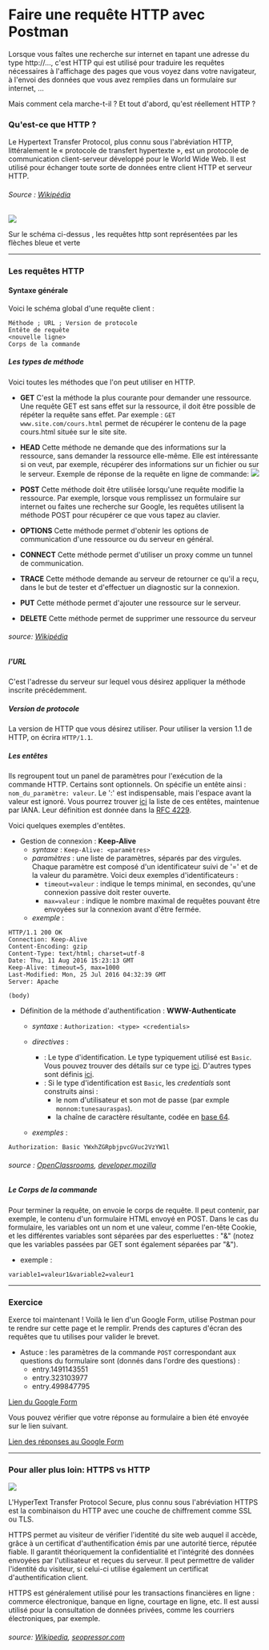 
# Faire une requête HTTP avec Postman

Lorsque vous faîtes une recherche sur internet en tapant une adresse du type http://..., c'est HTTP qui est utilisé pour traduire les requêtes nécessaires à l'affichage des pages que vous voyez dans votre navigateur, à l'envoi des données que vous avez remplies dans un formulaire sur internet, ...

Mais comment cela marche-t-il ? Et tout d'abord, qu'est réellement HTTP ?

### Qu'est-ce que HTTP ?

Le Hypertext Transfer Protocol, plus connu sous l'abréviation HTTP, littéralement le « protocole de transfert hypertexte », est un protocole de communication client-serveur développé pour le World Wide Web. Il est utilisé pour échanger toute sorte de données entre client HTTP et serveur HTTP.

###### Source : [Wikipédia](https://fr.wikipedia.org/wiki/Hypertext_Transfer_Protocol)

![](https://user.oc-static.com/files/5001_6000/5675.jpg)

Sur le schéma ci-dessus , les requêtes http sont représentées par les flèches bleue et verte

---

### Les requêtes HTTP



#### Syntaxe générale

Voici le schéma global d'une requête client : 
```
Méthode ; URL ; Version de protocole
Entête de requête
<nouvelle ligne>
Corps de la commande
```

##### Les types de méthode
Voici toutes les méthodes que l'on peut utiliser en HTTP.  


* **GET**
C'est la méthode la plus courante pour demander une ressource. Une requête GET est sans effet sur la ressource, il doit être possible de répéter la requête sans effet.
Par exemple : `GET www.site.com/cours.html` permet de récupérer le contenu de la page cours.html située sur le site site.

* **HEAD**
Cette méthode ne demande que des informations sur la ressource, sans demander la ressource elle-même.  Elle est intéressante si on veut, par exemple, récupérer des informations sur un fichier ou sur le serveur.
Exemple de réponse de la requête en ligne de commande:
![](https://i.imgur.com/NBCKGPU.png)


* **POST**
Cette méthode doit être utilisée lorsqu'une requête modifie la ressource. Par exemple, lorsque vous remplissez un formulaire sur internet ou faites une recherche sur Google, les requêtes utilisent la méthode POST pour récupérer ce que vous tapez au clavier.

* **OPTIONS**
Cette méthode permet d'obtenir les options de communication d'une ressource ou du serveur en général.

* **CONNECT**
Cette méthode permet d'utiliser un proxy comme un tunnel de communication.

* **TRACE**
Cette méthode demande au serveur de retourner ce qu'il a reçu, dans le but de tester et d'effectuer un diagnostic sur la connexion.

* **PUT**
Cette méthode permet d'ajouter une ressource sur le serveur.

* **DELETE**
Cette méthode permet de supprimer une ressource du serveur

###### source: [Wikipédia](https://fr.wikipedia.org/wiki/Hypertext_Transfer_Protocol)


##### l'URL

C'est l'adresse du serveur sur lequel vous désirez appliquer la méthode inscrite précédemment.

##### Version de protocole

La version de HTTP que vous désirez utiliser. Pour utiliser la version 1.1 de HTTP, on écrira `HTTP/1.1`.

##### Les entêtes

Ils regroupent tout un panel de paramètres pour l'exécution de la commande HTTP. Certains sont optionnels. On spécifie un entête ainsi : `nom_du_paramètre: valeur`. Le ':' est indispensable, mais l'espace avant la valeur est ignoré. Vous pourrez trouver [ici](https://www.iana.org/assignments/message-headers/message-headers.xhtml) la liste de ces entêtes, maintenue par IANA. Leur définition est donnée dans la [RFC 4229](https://tools.ietf.org/html/rfc4229).

Voici quelques exemples d'entêtes.

* Gestion de connexion : **Keep-Alive**
    * *syntaxe* : `Keep-Alive: <paramètres>`
    * *paramètres* : une liste de paramètres, séparés par des virgules. Chaque paramètre est composé d'un identificateur suivi de '=' et de la valeur du paramètre. Voici deux exemples d'identificateurs :
        * `timeout=valeur` : indique le temps minimal, en secondes, qu'une connexion passive doit rester ouverte.
        *  `max=valeur` : indique le nombre maximal de requêtes pouvant être envoyées sur la connexion avant d'être fermée. 
    * *exemple* : 
```
HTTP/1.1 200 OK
Connection: Keep-Alive
Content-Encoding: gzip
Content-Type: text/html; charset=utf-8
Date: Thu, 11 Aug 2016 15:23:13 GMT
Keep-Alive: timeout=5, max=1000
Last-Modified: Mon, 25 Jul 2016 04:32:39 GMT
Server: Apache

(body)
```
* Définition de la méthode d'authentification : **WWW-Authenticate**

    * *syntaxe* : `Authorization: <type> <credentials>`
    * *directives* : 
        * **<type>** : Le type d'identification. Le type typiquement utilisé est `Basic`. Vous pouvez trouver des détails sur ce type [ici](https://developer.mozilla.org/en-US/docs/Web/HTTP/Authentication#Basic_authentication_scheme). D'autres types sont définis [ici](http://www.iana.org/assignments/http-authschemes/http-authschemes.xhtml).
        *  **<credentials>** : Si le type d'identification est `Basic`, les *credentials* sont construits ainsi : 
            * le nom d'utilisateur et son mot de passe (par exmple `monnom:tunesauraspas`).
            * la chaîne de caractère résultante, codée en [base 64](https://developer.mozilla.org/en-US/docs/Web/API/WindowBase64/Base64_encoding_and_decoding).
     

    * *exemples* :
```
Authorization: Basic YWxhZGRpbjpvcGVuc2VzYW1l
```
###### source : [OpenClassrooms](https://openclassrooms.com/courses/les-requetes-http), [developer.mozilla](https://developer.mozilla.org/fr/docs/Web/HTTP/Headers)

##### Le Corps de la commande
Pour terminer la requête, on envoie le corps de requête. Il peut contenir, par exemple, le contenu d'un formulaire HTML envoyé en POST.
Dans le cas du formulaire, les variables ont un nom et une valeur, comme l'en-tête Cookie, et les différentes variables sont séparées par des esperluettes : "&" (notez que les variables passées par GET sont également séparées par "&").
* exemple : 
```
variable1=valeur1&variable2=valeur1
```

---

### Exercice

Exerce toi maintenant ! Voilà le lien d'un Google Form, utilise Postman pour te rendre sur cette page et le remplir. Prends des captures d'écran des requêtes que tu utilises pour valider le brevet.

* Astuce : les paramètres de la commande `POST` correspondant aux questions du formulaire sont (donnés dans l'ordre des questions) :
    * entry.1491143551
    * entry.323103977
    * entry.499847795

[Lien du Google Form](https://docs.google.com/forms/d/e/1FAIpQLSevVMgLC7Q9cFPuBrZ5_IZJ5oov2E-nsHR744e0Pxseq3skBA/viewform)

Vous pouvez vérifier que votre réponse au formulaire a bien été envoyée sur le lien suivant.

[Lien des réponses au Google Form](https://docs.google.com/forms/d/e/1FAIpQLSevVMgLC7Q9cFPuBrZ5_IZJ5oov2E-nsHR744e0Pxseq3skBA/viewanalytics)

---

### Pour aller plus loin: HTTPS vs HTTP

![](https://seopressor.com/wp-content/uploads/2017/07/HTTP-vs-HTTPS.png)

L'HyperText Transfer Protocol Secure, plus connu sous l'abréviation HTTPS   est la combinaison du HTTP avec une couche de chiffrement comme SSL ou TLS.

HTTPS permet au visiteur de vérifier l'identité du site web auquel il accède, grâce à un certificat d'authentification émis par une autorité tierce, réputée fiable. Il garantit théoriquement la confidentialité et l'intégrité des données envoyées par l'utilisateur et reçues du serveur. Il peut permettre de valider l'identité du visiteur, si celui-ci utilise également un certificat d'authentification client.

HTTPS est généralement utilisé pour les transactions financières en ligne : commerce électronique, banque en ligne, courtage en ligne, etc. Il est aussi utilisé pour la consultation de données privées, comme les courriers électroniques, par exemple.


###### source: [Wikipedia](https://fr.wikipedia.org/wiki/HyperText_Transfer_Protocol_Secure), [seopressor.com](https://seopressor.com/blog/http-vs-https/)
